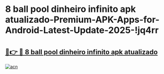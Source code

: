 # 8 ball pool dinheiro infinito apk atualizado-Premium-APK-Apps-for-Android-Latest-Update-2025-!jq4rr

# <h2><a href="https://googleone.com">🔗👉 🔴 8 ball pool dinheiro infinito apk atualizado</a></h2>

[![acn](https://github.com/user-attachments/assets/0f9c940e-d8b0-45ae-aac7-cd30a18b3e1c)](https://googleone.com)

